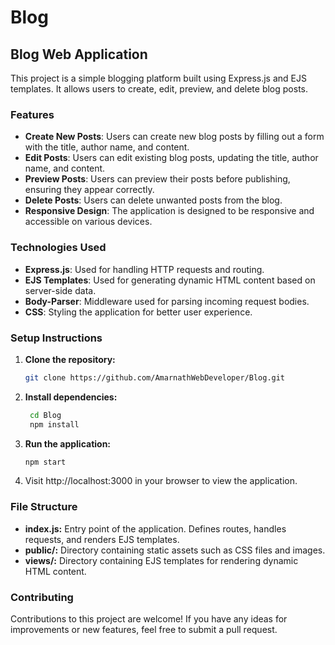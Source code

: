 # Blog

## Blog Web Application

This project is a simple blogging platform built using Express.js and EJS templates. It allows users to create, edit, preview, and delete blog posts.

### Features
- **Create New Posts**: Users can create new blog posts by filling out a form with the title, author name, and content.
- **Edit Posts**: Users can edit existing blog posts, updating the title, author name, and content.
- **Preview Posts**: Users can preview their posts before publishing, ensuring they appear correctly.
- **Delete Posts**: Users can delete unwanted posts from the blog.
- **Responsive Design**: The application is designed to be responsive and accessible on various devices.

### Technologies Used
- **Express.js**: Used for handling HTTP requests and routing.
- **EJS Templates**: Used for generating dynamic HTML content based on server-side data.
- **Body-Parser**: Middleware used for parsing incoming request bodies.
- **CSS**: Styling the application for better user experience.

### Setup Instructions
1. **Clone the repository:**
   ```bash
   git clone https://github.com/AmarnathWebDeveloper/Blog.git
   
2. **Install dependencies:**
   ```bash
    cd Blog
    npm install
3. **Run the application:**
   ```bash
   npm start
4. Visit http://localhost:3000 in your browser to view the application.
   
### File Structure
- **index.js:** Entry point of the application. Defines routes, handles requests, and renders EJS templates.
- **public/:** Directory containing static assets such as CSS files and images.
- **views/:** Directory containing EJS templates for rendering dynamic HTML content.

### Contributing
Contributions to this project are welcome! If you have any ideas for improvements or new features, feel free to submit a pull request.
